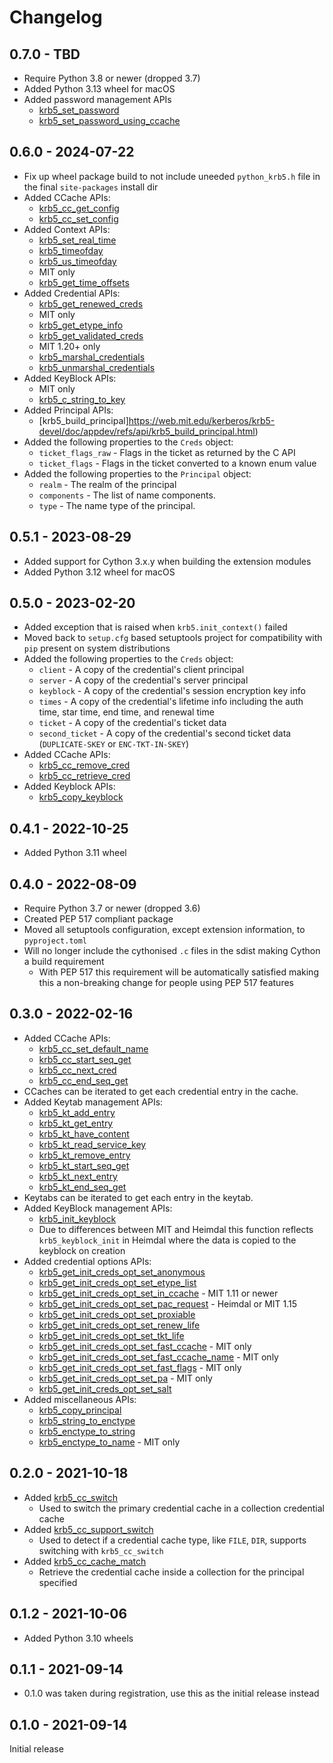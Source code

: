 # Changelog

## 0.7.0 - TBD

* Require Python 3.8 or newer (dropped 3.7)
* Added Python 3.13 wheel for macOS
* Added password management APIs
  * [krb5_set_password](https://web.mit.edu/kerberos/krb5-latest/doc/appdev/refs/api/krb5_set_password.html)
  * [krb5_set_password_using_ccache](https://web.mit.edu/kerberos/krb5-latest/doc/appdev/refs/api/krb5_set_password_using_ccache.html)

## 0.6.0 - 2024-07-22

* Fix up wheel package build to not include uneeded `python_krb5.h` file in the final `site-packages` install dir
* Added CCache APIs:
  * [krb5_cc_get_config](https://web.mit.edu/kerberos/krb5-devel/doc/appdev/refs/api/krb5_cc_get_config.html)
  * [krb5_cc_set_config](https://web.mit.edu/kerberos/krb5-devel/doc/appdev/refs/api/krb5_cc_set_config.html)
* Added Context APIs:
  * [krb5_set_real_time](https://web.mit.edu/kerberos/krb5-devel/doc/appdev/refs/api/krb5_set_real_time.html)
  * [krb5_timeofday](https://web.mit.edu/Kerberos/krb5-devel/doc/appdev/refs/api/krb5_timeofday.html)
  * [krb5_us_timeofday](https://web.mit.edu/kerberos/krb5-devel/doc/appdev/refs/api/krb5_us_timeofday.html)
  * MIT only
  * [krb5_get_time_offsets](https://web.mit.edu/kerberos/krb5-devel/doc/appdev/refs/api/krb5_get_time_offsets.html)
* Added Credential APIs:
  * [krb5_get_renewed_creds](https://web.mit.edu/kerberos/krb5-devel/doc/appdev/refs/api/krb5_get_renewed_creds.html)
  * MIT only
  * [krb5_get_etype_info](https://web.mit.edu/kerberos/krb5-devel/doc/appdev/refs/api/krb5_get_etype_info.html)
  * [krb5_get_validated_creds](https://web.mit.edu/kerberos/krb5-devel/doc/appdev/refs/api/krb5_get_validated_creds.html)
  * MIT 1.20+ only
  * [krb5_marshal_credentials](https://web.mit.edu/kerberos/krb5-devel/doc/appdev/refs/api/krb5_marshal_credentials.html)
  * [krb5_unmarshal_credentials](https://web.mit.edu/kerberos/krb5-devel/doc/appdev/refs/api/krb5_unmarshal_credentials.html)
* Added KeyBlock APIs:
  * MIT only
  * [krb5_c_string_to_key](https://web.mit.edu/kerberos/krb5-devel/doc/appdev/refs/api/krb5_c_string_to_key.html)
* Added Principal APIs:
  * [krb5_build_principal]https://web.mit.edu/kerberos/krb5-devel/doc/appdev/refs/api/krb5_build_principal.html)
* Added the following properties to the `Creds` object:
  * `ticket_flags_raw` - Flags in the ticket as returned by the C API
  * `ticket_flags` - Flags in the ticket converted to a known enum value
* Added the following properties to the `Principal` object:
  * `realm` - The realm of the principal
  * `components` - The list of name components.
  * `type` - The name type of the principal.

## 0.5.1 - 2023-08-29

* Added support for Cython 3.x.y when building the extension modules
* Added Python 3.12 wheel for macOS

## 0.5.0 - 2023-02-20

* Added exception that is raised when `krb5.init_context()` failed
* Moved back to `setup.cfg` based setuptools project for compatibility with `pip` present on system distributions
* Added the following properties to the `Creds` object:
  * `client` - A copy of the credential's client principal
  * `server` - A copy of the credential's server principal
  * `keyblock` - A copy of the credential's session encryption key info
  * `times` - A copy of the credential's lifetime info including the auth time, star time, end time, and renewal time
  * `ticket` -  A copy of the credential's ticket data
  * `second_ticket` - A copy of the credential's second ticket data (`DUPLICATE-SKEY` or `ENC-TKT-IN-SKEY`)
* Added CCache APIs:
  * [krb5_cc_remove_cred](https://web.mit.edu/kerberos/krb5-devel/doc/appdev/refs/api/krb5_cc_remove_cred.html)
  * [krb5_cc_retrieve_cred](https://web.mit.edu/kerberos/krb5-devel/doc/appdev/refs/api/krb5_cc_retrieve_cred.html)
* Added Keyblock APIs:
  * [krb5_copy_keyblock](https://web.mit.edu/kerberos/krb5-devel/doc/appdev/refs/api/krb5_copy_keyblock.html)

## 0.4.1 - 2022-10-25

* Added Python 3.11 wheel

## 0.4.0 - 2022-08-09

* Require Python 3.7 or newer (dropped 3.6)
* Created PEP 517 compliant package
* Moved all setuptools configuration, except extension information, to `pyproject.toml`
* Will no longer include the cythonised `.c` files in the sdist making Cython a build requirement
  * With PEP 517 this requirement will be automatically satisfied making this a non-breaking change for people using PEP 517 features

## 0.3.0 - 2022-02-16

* Added CCache APIs:
  * [krb5_cc_set_default_name](https://web.mit.edu/kerberos/krb5-devel/doc/appdev/refs/api/krb5_cc_set_default_name.html)
  * [krb5_cc_start_seq_get](https://web.mit.edu/kerberos/krb5-devel/doc/appdev/refs/api/krb5_cc_start_seq_get.html#c.krb5_cc_start_seq_get)
  * [krb5_cc_next_cred](https://web.mit.edu/kerberos/krb5-devel/doc/appdev/refs/api/krb5_cc_next_cred.html#c.krb5_cc_next_cred)
  * [krb5_cc_end_seq_get](https://web.mit.edu/kerberos/krb5-devel/doc/appdev/refs/api/krb5_cc_end_seq_get.html#c.krb5_cc_end_seq_get)
* CCaches can be iterated to get each credential entry in the cache.
* Added Keytab management APIs:
  * [krb5_kt_add_entry](https://web.mit.edu/kerberos/krb5-latest/doc/appdev/refs/api/krb5_kt_add_entry.html)
  * [krb5_kt_get_entry](https://web.mit.edu/kerberos/krb5-latest/doc/appdev/refs/api/krb5_kt_get_entry.html)
  * [krb5_kt_have_content](https://web.mit.edu/kerberos/krb5-latest/doc/appdev/refs/api/krb5_kt_have_content.html)
  * [krb5_kt_read_service_key](https://web.mit.edu/kerberos/krb5-devel/doc/appdev/refs/api/krb5_kt_read_service_key.html)
  * [krb5_kt_remove_entry](https://web.mit.edu/kerberos/krb5-latest/doc/appdev/refs/api/krb5_kt_remove_entry.html)
  * [krb5_kt_start_seq_get](https://web.mit.edu/kerberos/krb5-latest/doc/appdev/refs/api/krb5_kt_start_seq_get.html)
  * [krb5_kt_next_entry](https://web.mit.edu/kerberos/krb5-latest/doc/appdev/refs/api/krb5_kt_next_entry.html)
  * [krb5_kt_end_seq_get](https://web.mit.edu/kerberos/krb5-latest/doc/appdev/refs/api/krb5_kt_end_seq_get.html)
* Keytabs can be iterated to get each entry in the keytab.
* Added KeyBlock management APIs:
  * [krb5_init_keyblock](https://web.mit.edu/kerberos/krb5-latest/doc/appdev/refs/api/krb5_init_keyblock.html)
  * Due to differences between MIT and Heimdal this function reflects `krb5_keyblock_init` in Heimdal where the data is copied to the keyblock on creation
* Added credential options APIs:
  * [krb5_get_init_creds_opt_set_anonymous](https://web.mit.edu/kerberos/krb5-latest/doc/appdev/refs/api/krb5_get_init_creds_opt_set_anonymous.html)
  * [krb5_get_init_creds_opt_set_etype_list](https://web.mit.edu/kerberos/krb5-latest/doc/appdev/refs/api/krb5_get_init_creds_opt_set_etype_list.html)
  * [krb5_get_init_creds_opt_set_in_ccache](https://web.mit.edu/kerberos/krb5-latest/doc/appdev/refs/api/krb5_get_init_creds_opt_set_in_ccache.html) - MIT 1.11 or newer
  * [krb5_get_init_creds_opt_set_pac_request](https://web.mit.edu/kerberos/krb5-latest/doc/appdev/refs/api/krb5_get_init_creds_opt_set_pac_request.html) - Heimdal or MIT 1.15
  * [krb5_get_init_creds_opt_set_proxiable](https://web.mit.edu/kerberos/krb5-latest/doc/appdev/refs/api/krb5_get_init_creds_opt_set_proxiable.html)
  * [krb5_get_init_creds_opt_set_renew_life](https://web.mit.edu/kerberos/krb5-latest/doc/appdev/refs/api/krb5_get_init_creds_opt_set_renew_life.html)
  * [krb5_get_init_creds_opt_set_tkt_life](https://web.mit.edu/kerberos/krb5-latest/doc/appdev/refs/api/krb5_get_init_creds_opt_set_tkt_life.html)
  * [krb5_get_init_creds_opt_set_fast_ccache](https://web.mit.edu/kerberos/krb5-latest/doc/appdev/refs/api/krb5_get_init_creds_opt_set_fast_ccache.html) - MIT only
  * [krb5_get_init_creds_opt_set_fast_ccache_name](https://web.mit.edu/kerberos/krb5-latest/doc/appdev/refs/api/krb5_get_init_creds_opt_set_fast_ccache_name.html) - MIT only
  * [krb5_get_init_creds_opt_set_fast_flags](https://web.mit.edu/kerberos/krb5-latest/doc/appdev/refs/api/krb5_get_init_creds_opt_set_fast_flags.html) - MIT only
  * [krb5_get_init_creds_opt_set_pa](https://web.mit.edu/kerberos/krb5-latest/doc/appdev/refs/api/krb5_get_init_creds_opt_set_pa.html) - MIT only
  * [krb5_get_init_creds_opt_set_salt](https://web.mit.edu/kerberos/krb5-latest/doc/appdev/refs/api/krb5_get_init_creds_opt_set_salt.html)
* Added miscellaneous APIs:
  * [krb5_copy_principal](https://web.mit.edu/kerberos/krb5-latest/doc/appdev/refs/api/krb5_copy_principal.html)
  * [krb5_string_to_enctype](https://web.mit.edu/kerberos/krb5-latest/doc/appdev/refs/api/krb5_string_to_enctype.html)
  * [krb5_enctype_to_string](https://web.mit.edu/kerberos/krb5-latest/doc/appdev/refs/api/krb5_enctype_to_string.html)
  * [krb5_enctype_to_name](https://web.mit.edu/kerberos/krb5-latest/doc/appdev/refs/api/krb5_enctype_to_name.html) - MIT only


## 0.2.0 - 2021-10-18

* Added [krb5_cc_switch](https://web.mit.edu/kerberos/krb5-latest/doc/appdev/refs/api/krb5_cc_switch.html)
  * Used to switch the primary credential cache in a collection credential cache
* Added [krb5_cc_support_switch](https://github.com/heimdal/heimdal/blob/9dcab76724b417140b4e475701118a01d2892e7c/lib/krb5/cache.c)
  * Used to detect if a credential cache type, like `FILE`, `DIR`, supports switching with `krb5_cc_switch`
* Added [krb5_cc_cache_match](https://web.mit.edu/kerberos/krb5-latest/doc/appdev/refs/api/krb5_cc_cache_match.html)
  * Retrieve the credential cache inside a collection for the principal specified


## 0.1.2 - 2021-10-06

* Added Python 3.10 wheels


## 0.1.1 - 2021-09-14

* 0.1.0 was taken during registration, use this as the initial release instead


## 0.1.0 - 2021-09-14

Initial release
